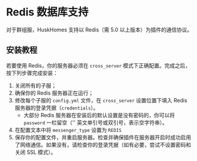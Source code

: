 # Redis 数据库支持
对于群组服，HuskHomes 支持以 Redis（需 5.0 以上版本）为插件的通信协议。

## 安装教程

若要使用 Redis，你的服务器必须在 `cross_server` 模式下正确配置。完成之后，按下列步骤完成安装：

1. 关闭所有的子服；
2. 确保你的 Redis 服务器正在运行；
3. 修改每个子服的 `config.yml` 文件，在 `cross_server` 设置位置下填入 Redis 服务器的登录凭据（`credentials`）。
    * 大部分 Redis 服务器在安装后的默认设置是没有密码的，你可以将 `password` 一栏留空（'' 英文单引号或双引号，表示空字符串）。
4. 在配置文本中将 `messenger_type` 设置为 `REDIS`
5. 保存你的配置文件，并重启服务器。检查并确保插件在服务器开启时成功启用了网络通信。如果没有，请检查你的登录凭据（如有必要，尝试不设置密码和关闭 SSL 模式）。